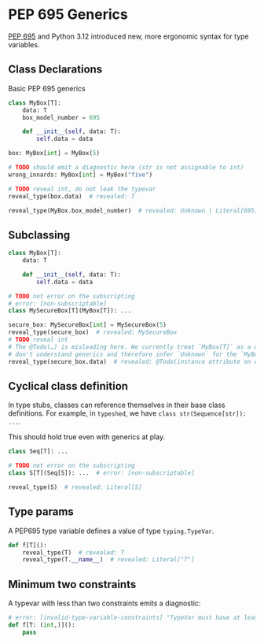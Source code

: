 # PEP 695 Generics

[PEP 695][] and Python 3.12 introduced new, more ergonomic syntax for type variables.

[PEP 695]: https://peps.python.org/pep-0695/

## Class Declarations

Basic PEP 695 generics

```py
class MyBox[T]:
    data: T
    box_model_number = 695

    def __init__(self, data: T):
        self.data = data

box: MyBox[int] = MyBox(5)

# TODO should emit a diagnostic here (str is not assignable to int)
wrong_innards: MyBox[int] = MyBox("five")

# TODO reveal int, do not leak the typevar
reveal_type(box.data)  # revealed: T

reveal_type(MyBox.box_model_number)  # revealed: Unknown | Literal[695]
```

## Subclassing

```py
class MyBox[T]:
    data: T

    def __init__(self, data: T):
        self.data = data

# TODO not error on the subscripting
# error: [non-subscriptable]
class MySecureBox[T](MyBox[T]): ...

secure_box: MySecureBox[int] = MySecureBox(5)
reveal_type(secure_box)  # revealed: MySecureBox
# TODO reveal int
# The @Todo(…) is misleading here. We currently treat `MyBox[T]` as a dynamic base class because we
# don't understand generics and therefore infer `Unknown` for the `MyBox[T]` base of `MySecureBox[T]`.
reveal_type(secure_box.data)  # revealed: @Todo(instance attribute on class with dynamic base)
```

## Cyclical class definition

In type stubs, classes can reference themselves in their base class definitions. For example, in
`typeshed`, we have `class str(Sequence[str]): ...`.

This should hold true even with generics at play.

```pyi
class Seq[T]: ...

# TODO not error on the subscripting
class S[T](Seq[S]): ...  # error: [non-subscriptable]

reveal_type(S)  # revealed: Literal[S]
```

## Type params

A PEP695 type variable defines a value of type `typing.TypeVar`.

```py
def f[T]():
    reveal_type(T)  # revealed: T
    reveal_type(T.__name__)  # revealed: Literal["T"]
```

## Minimum two constraints

A typevar with less than two constraints emits a diagnostic:

```py
# error: [invalid-type-variable-constraints] "TypeVar must have at least two constrained types"
def f[T: (int,)]():
    pass
```
